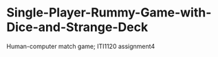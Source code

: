 # Single-Player-Rummy-Game-with-Dice-and-Strange-Deck
Human-computer match game; ITI1120 assignment4
